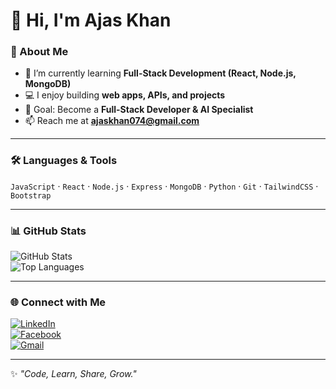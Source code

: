 # 👋 Hi, I'm Ajas Khan  

### 🚀 About Me  
- 🌱 I’m currently learning **Full-Stack Development (React, Node.js, MongoDB)**  
- 💻 I enjoy building **web apps, APIs, and projects**  
- 🎯 Goal: Become a **Full-Stack Developer & AI Specialist**  
- 📫 Reach me at **ajaskhan074@gmail.com**  

---

### 🛠️ Languages & Tools  
`JavaScript` · `React` · `Node.js` · `Express` · `MongoDB` · `Python` · `Git` · `TailwindCSS` · `Bootstrap`  

---

### 📊 GitHub Stats  
![GitHub Stats](https://github-readme-stats.vercel.app/api?username=YOURUSERNAME&show_icons=true&theme=tokyonight)  
![Top Languages](https://github-readme-stats.vercel.app/api/top-langs/?username=YOURUSERNAME&layout=compact&theme=tokyonight)

---

### 🌐 Connect with Me  
[![LinkedIn](https://img.shields.io/badge/LinkedIn-blue?logo=linkedin&logoColor=white)](https://www.linkedin.com/in/ajas-khan-093092376/)  
[![Facebook](https://img.shields.io/badge/Facebook-1877F2?logo=facebook&logoColor=white)](YOUR_FACEBOOK_LINK)  
[![Gmail](https://img.shields.io/badge/Gmail-D14836?logo=gmail&logoColor=white)](mailto:ajaskhan074@gmail.com)  

---

✨ *"Code, Learn, Share, Grow."*  
